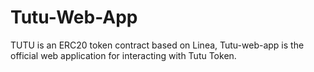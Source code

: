 # Tutu-Web-App
TUTU is an ERC20 token contract based on Linea, Tutu-web-app is the official web application for interacting with Tutu Token.
